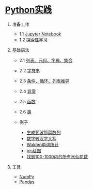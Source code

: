 # [Python实践](https://mybinder.org/v2/gh/gouchicao/python-practice/master)

1. 准备工作
    - 1.1 [Jupyter Notebook](start/jupyter-notebook.ipynb)
    - 1.2 [探索性学习](start/exploratory-learning.ipynb)

2. 基础语法
    - 2.1 [列表、元组、字典、集合](basics/list-tuple-dict-set.ipynb)
    - 2.2 [字符串](basics/stirng.ipynb)
    - 2.3 [条件、循环、列表推导](basics/condition.ipynb)
    - 2.4 [异常](basics/exception.ipynb)
    - 2.5 [函数](basics/function.ipynb)
    - 2.6 [类](basics/class.ipynb)

    - 例子
        * [生成斐波那契数列](basics/example_fib.ipynb)
        * [数字转汉字大写](basics/example_digital-to-chinese-characters.ipynb)
        * [Walden单词统计](basics/example_walden-word-count.ipynb)
        * [iris绘图](basics/example_iris.ipynb)
        * [找到100-1000内的所有水仙花数](basics/example_daffodil.ipynb)

3. 工具
    - [NumPy](tools/numpy.ipynb)
    - [Pandas](tools/pandas.ipynb)
    